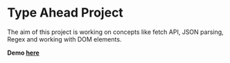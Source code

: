 
# Type Ahead Project

The aim of this project is working on concepts like fetch API, JSON parsing, Regex and working with DOM elements.

**Demo [here](https://baydarn.github.io/JS-30/06%20Type%20Ahead/index-START.html?)**
